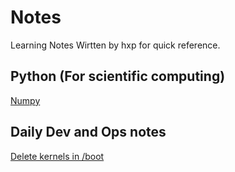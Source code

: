 # Notes
Learning Notes Wirtten by hxp for quick reference.

## Python (For scientific computing)

[Numpy](Numpy.md)

## Daily Dev and Ops notes

[Delete kernels in /boot](Delete_old_kernel.md)
